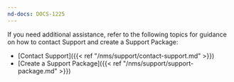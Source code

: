 ```yaml
---
nd-docs: DOCS-1225
---
```


If you need additional assistance, refer to the following topics for guidance on how to contact Support and create a Support Package:

- [Contact Support]({{< ref "/nms/support/contact-support.md" >}})
- [Create a Support Package]({{< ref "/nms/support/support-package.md" >}})

